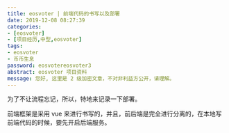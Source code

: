 ```yaml
---
title: eosvoter | 前端代码的书写以及部署
date: 2019-12-08 08:27:39
categories:
- [eosvoter]
- [项目经历,中型,eosvoter]
tags:
- eosvoter
- 币币生息
password: eosvotereosvoter3
abstract: eosvoter 项目资料
message: 您好, 这里是 2 级加密文章，不对非利益方公开，请理解。
---
```

为了不让流程忘记，所以，特地来记录一下部署。

<!-- more -->

前端框架是采用 vue 来进行书写的，并且，前后端是完全进行分离的，在本地写前端代码的时候，要先开启后端服务。

